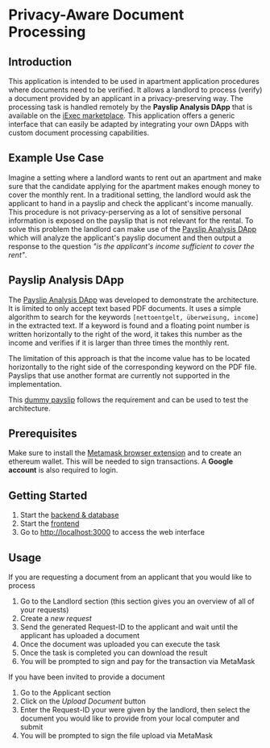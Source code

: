 # Privacy-Aware Document Processing

## Introduction

This application is intended to be used in apartment application procedures where documents need to be verified. It allows a landlord to process (verify) a document provided by an applicant in a privacy-preserving way.
The processing task is handled remotely by the **Payslip Analysis DApp** that is available on the [iExec marketplace](https://iex.ec/marketplace/). This application offers a generic interface that can easily be adapted by integrating your own DApps with custom document processing capabilities.

## Example Use Case

Imagine a setting where a landlord wants to rent out an apartment and make sure that the candidate applying for the apartment makes enough money to cover the monthly rent. In a traditional setting, the landlord would ask the applicant to hand in a payslip and check the applicant's income manually. This procedure is not privacy-perserving as a lot of sensitive personal information is exposed on the payslip that is not relevant for the rental. To solve this problem the landlord can make use of the [Payslip Analysis DApp](iexec-apps/payslip-analysis-tee) which will analyze the applicant's payslip document and then output a response to the question *"is the applicant's income sufficient to cover the rent"*. 

## Payslip Analysis DApp
The [Payslip Analysis DApp](iexec-apps/payslip-analysis-tee/app/src/app.py) was developed to demonstrate the architecture.
It is limited to only accept text based PDF documents. It uses a simple algorithm to search for the keywords 
`[nettoentgelt, überweisung, income]` in the extracted text. If a keyword is found and a floating point number is written horizontally to the
right of the word, it takes this number as the income and verifies if it is larger than three times the monthly rent.

The limitation of this approach is that the income value has to be located horizontally to the right
side of the corresponding keyword on the PDF file. Payslips that use another format are currently not 
supported in the implementation.

This [dummy payslip](iexec-apps/payslip-analysis-tee/dataset/datasets/original/dummy-payslip.pdf) follows the requirement and can be used to test the architecture.

## Prerequisites

Make sure to install the [Metamask browser extension](https://metamask.io/) and to create an ethereum wallet. This will be needed to sign transactions. A **Google account** is also required to login.

## Getting Started

1. Start the [backend & database](Backend/README.md)
2. Start the [frontend](Frontend/README.md)
3. Go to [http://localhost:3000](http://localhost:3000) to access the web interface

## Usage

If you are requesting a document from an applicant that you would like to process

1. Go to the Landlord section (this section gives you an overview of all of your requests)
2. Create a *new request*
3. Send the generated Request-ID to the applicant and wait until the applicant has uploaded a document
4. Once the document was uploaded you can execute the task
5. Once the task is completed you can download the result
6. You will be prompted to sign and pay for the transaction via MetaMask

If you have been invited to provide a document

1. Go to the Applicant section
2. Click on the *Upload Document* button
3. Enter the Request-ID your were given by the landlord, then select the document you would like to provide from your local computer and submit
4. You will be prompted to sign the file upload via MetaMask
